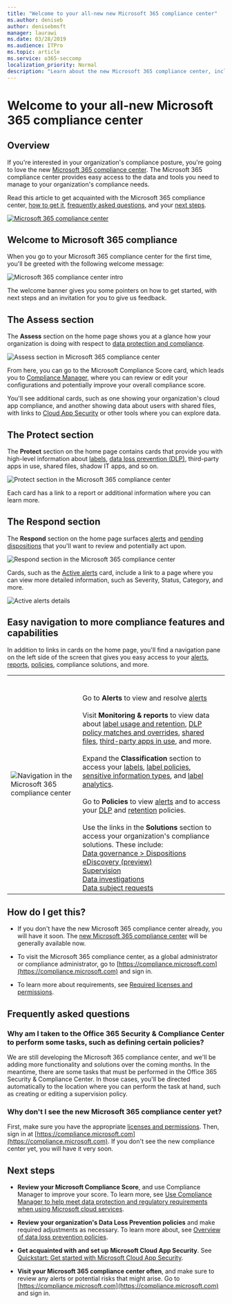 ```yaml
---
title: "Welcome to your all-new new Microsoft 365 compliance center"
ms.author: deniseb
author: denisebmsft
manager: laurawi
ms.date: 03/28/2019
ms.audience: ITPro
ms.topic: article
ms.service: o365-seccomp
localization_priority: Normal
description: "Learn about the new Microsoft 365 compliance center, including what it contains, how to get it, and your next steps."
---
```


# Welcome to your all-new Microsoft 365 compliance center

## Overview

If you're interested in your organization's compliance posture, you're going to love the new [Microsoft 365 compliance center](https://compliance.microsoft.com). The Microsoft 365 compliance center provides easy access to the data and tools you need to manage to your organization's compliance needs. 

Read this article to get acquainted with the Microsoft 365 compliance center, [how to get it](#how-do-i-get-this), [frequently asked questions](#frequently-asked-questions), and your [next steps](#next-steps).

[![Microsoft 365 compliance center](media/m365-compliance-center.png)](https://compliance.microsoft.com)

## Welcome to Microsoft 365 compliance

When you go to your Microsoft 365 compliance center for the first time, you'll be greeted with the following welcome message:

![Microsoft 365 compliance center intro](media/m365-compliancecenter-welcomesteps.png)

The welcome banner gives you some pointers on how to get started, with next steps and an invitation for you to give us feedback.

## The Assess section

The **Assess** section on the home page shows you at a glance how your organization is doing with respect to [data protection and compliance](protect-access-to-data-and-services.md).

![Assess section in Microsoft 365 compliance center](media/m365-compliance-center-assess.png)

From here, you can go to the Microsoft Compliance Score card, which leads you to [Compliance Manager](meet-data-protection-and-regulatory-reqs-using-microsoft-cloud.md), where you can review or edit your configurations and potentially improve your overall compliance score.

You'll see additional cards, such as one showing your organization's cloud app compliance, and another showing data about users with shared files, with links to [Cloud App Security](https://docs.microsoft.com/cloud-app-security/) or other tools where you can explore data.

## The Protect section

The **Protect** section on the home page contains cards that provide you with high-level information about [labels](labels.md), [data loss prevention (DLP)](data-loss-prevention-policies.md), third-party apps in use, shared files, shadow IT apps, and so on. 

![Protect section in the Microsoft 365 compliance center](media/m365-compliance-center-protect.png)

Each card has a link to a report or additional information where you can learn more.

## The Respond section

The **Respond** section on the home page surfaces [alerts](alerts.md) and [pending dispositions](disposition-reviews.md) that you'll want to review and potentially act upon.

![Respond section in the Microsoft 365 compliance center](media/m365-compliance-center-respond.png)

Cards, such as the [Active alerts](alerts.md) card, include a link to a page where you can view more detailed information, such as Severity, Status, Category, and more.

![Active alerts details](media/m365-compliance-center-alerts-details.png) 

## Easy navigation to more compliance features and capabilities

In addition to links in cards on the home page, you'll find a navigation pane on the left side of the screen that gives you easy access to your [alerts](alerts.md), [reports](reports-in-security-and-compliance.md), [policies](alert-policies.md), compliance solutions, and more. 

|  |  |
|---------|---------|
|![Navigation in the Microsoft 365 compliance center](media/m365-compliance-center-leftnav.png)  |<br/><br/> Go to **Alerts** to view and resolve [alerts](alerts.md)<br/><br/>Visit **Monitoring & reports** to view data about [label usage and retention](sensitivity-labels.md), [DLP policy matches and overrides](view-the-dlp-reports.md), [shared files](https://docs.microsoft.com/cloud-app-security/file-filters), [third-party apps in use](https://docs.microsoft.com/cloud-app-security/discovered-apps), and more.<br/><br/>Expand the **Classification** section to access your [labels](labels.md), [label policies](sensitivity-labels.md#what-label-policies-can-do), [sensitive information types](what-the-sensitive-information-types-look-for.md), and [label analytics](view-label-activity-for-documents.md).<br/><br/>Go to **Policies** to view [alerts](alerts.md) and to access your [DLP](data-loss-prevention-policies.md) and [retention](retention-policies.md) policies.<br/><br/> Use the links in the **Solutions** section to access your organization's compliance solutions. These include: <br/>[Data governance > Dispositions](disposition-reviews.md)<br/>[eDiscovery (preview)](compliance20/overview-ediscovery-20.md)<br/>[Supervision](supervision-policies.md)<br/>[Data investigations](compliance20/manage-data-spillage-incidents.md)<br/>[Data subject requests](manage-gdpr-data-subject-requests-with-the-dsr-case-tool.md)        |


## How do I get this?

- If you don't have the new Microsoft 365 compliance center already, you will have it soon. The [new Microsoft 365 compliance center](microsoft-security-and-compliance.md#microsoft-365-compliance-center) will be generally available now.

- To visit the Microsoft 365 compliance center, as a global administrator or compliance administrator, go to [https://compliance.microsoft.com](https://compliance.microsoft.com) and sign in. 

- To learn more about requirements, see [Required licenses and permissions](microsoft-security-and-compliance.md#required-licenses-and-permissions).

## Frequently asked questions

### Why am I taken to the Office 365 Security & Compliance Center to perform some tasks, such as defining certain policies?

We are still developing the Microsoft 365 compliance center, and we'll be adding more functionality and solutions over the coming months. In the meantime, there are some tasks that must be performed in the Office 365 Security & Compliance Center. In those cases, you'll be directed automatically to the location where you can perform the task at hand, such as creating or editing a supervision policy.

### Why don't I see the new Microsoft 365 compliance center yet?

First, make sure you have the appropriate [licenses and permissions](microsoft-security-and-compliance.md#required-licenses-and-permissions). Then, sign in at [https://compliance.microsoft.com](https://compliance.microsoft.com). If you don't see the new compliance center yet, you will have it very soon.

## Next steps

- **Review your Microsoft Compliance Score**, and use Compliance Manager to improve your score. To learn more, see [Use Compliance Manager to help meet data protection and regulatory requirements when using Microsoft cloud services](meet-data-protection-and-regulatory-reqs-using-microsoft-cloud.md).

- **Review your organization's Data Loss Prevention policies** and make required adjustments as necessary. To learn more about, see [Overview of data loss prevention policies](data-loss-prevention-policies.md). 

- **Get acquainted with and set up Microsoft Cloud App Security**. See [Quickstart: Get started with Microsoft Cloud App Security](https://docs.microsoft.com/cloud-app-security/getting-started-with-cloud-app-security).  

- **Visit your Microsoft 365 compliance center often**, and make sure to review any alerts or potential risks that might arise. Go to [https://compliance.microsoft.com](https://compliance.microsoft.com) and sign in.
